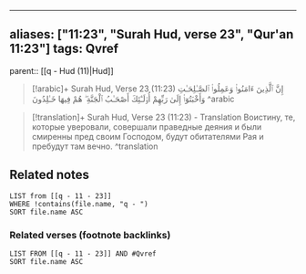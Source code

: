 
---
aliases: ["11:23", "Surah Hud, verse 23", "Qur'an 11:23"]
tags: Qvref
---

parent:: [[q - Hud (11)|Hud]]

> [!arabic]+ Surah Hud, Verse 23 (11:23)
> <span class="quran-arabic">إِنَّ ٱلَّذِينَ ءَامَنُوا۟ وَعَمِلُوا۟ ٱلصَّـٰلِحَـٰتِ وَأَخْبَتُوٓا۟ إِلَىٰ رَبِّهِمْ أُو۟لَـٰٓئِكَ أَصْحَـٰبُ ٱلْجَنَّةِ ۖ هُمْ فِيهَا خَـٰلِدُونَ</span>
^arabic

> [!translation]+ Surah Hud, Verse 23 (11:23) - Translation
> Воистину, те, которые уверовали, совершали праведные деяния и были смиренны пред своим Господом, будут обитателями Рая и пребудут там вечно.
^translation



## Related notes
```dataview
LIST from [[q - 11 - 23]]
WHERE !contains(file.name, "q - ")
SORT file.name ASC
```

### Related verses (footnote backlinks)
```dataview
LIST FROM [[q - 11 - 23]] AND #Qvref
SORT file.name ASC
```

